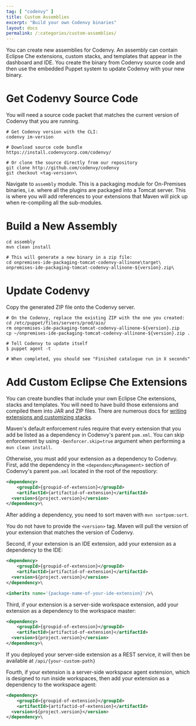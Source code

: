 ```yaml
---
tag: [ "codenvy" ]
title: Custom Assemblies
excerpt: "Build your own Codenvy binaries"
layout: docs
permalink: /:categories/custom-assemblies/
---
```

You can create new assemblies for Codenvy. An assembly can contain Eclipse Che extensions, custom stacks, and templates that appear in the dashboard and IDE.  You create the binary from Codenvy source code and then use the embedded Puppet system to update Codenvy with your new binary.

# Get Codenvy Source Code

You will need a source code packet that matches the current version of Codenvy that you are running.

```shell  
# Get Codenvy version with the CLI:
codenvy im-version

# Download source code bundle
https://install.codenvycorp.com/codenvy/

# Or clone the source directly from our repository
git clone http://github.com/codenvy/codenvy
git checkout <tag-version>\
```

Navigate to `assembly` module. This is a packaging module for On-Premises binaries, i.e. where all the plugins are packaged into a Tomcat server. This is where you will add references to your extensions that Maven will pick up when re-compiling all the sub-modules.

# Build a New Assembly

```shell  
cd assembly
mvn clean install

# This will generate a new binary in a zip file:
cd onpremises-ide-packaging-tomcat-codenvy-allinone\target\
onpremises-ide-packaging-tomcat-codenvy-allinone-${version}.zip\
```

# Update Codenvy
Copy the generated ZIP file onto the Codenvy server.

```shell  
# On the Codenvy, replace the existing ZIP with the one you created:
cd /etc/puppet/files/servers/prod/aio/
rm onpremises-ide-packaging-tomcat-codenvy-allinone-${version}.zip
cp ~/onpremises-ide-packaging-tomcat-codenvy-allinone-${version}.zip .

# Tell Codenvy to update itself
$ puppet agent -t

# When completed, you should see "Finished catalogue run in X seconds"
```

# Add Custom Eclipse Che Extensions  
You can create bundles that include your own Eclipse Che extensions, stacks and templates. You will need to have build those extensions and compiled them into JAR and ZIP files. There are numerous docs for [writing extensions and customizing stacks](https://eclipse-che.readme.io/docs/introduction-1).

Maven's default enforcement rules require that every extension that you add be listed as a dependency in Codenvy's parent `pom.xml`. You can skip enforcement by using `-Denforcer.skip=true` argument when performing a `mvn clean install`.

Otherwise, you must add your extension as a dependency to Codenvy.  First, add the dependency in the `<dependencyManagement>` section of Codenvy's parent `pom.xml` located in the root of the repostiory:

```xml  
<dependency>
	<groupId>{groupid-of-extension}</groupId>
	<artifactId>{artifactid-of-extension}</artifactId>
  <version>${project.version}</version>
</dependency>\
```
After adding a dependency, you need to sort maven with `mvn sortpom:sort`.

You do not have to provide the `<version>` tag. Maven will pull the version of your extension that matches the version of Codenvy.

Second, if your extension is an IDE extension, add your extension as a dependency to the IDE:

```xml  
<dependency>
	<groupId>{groupid-of-extension}</groupId>
	<artifactId>{artifactid-of-extension}</artifactId>
  <version>${project.version}</version>
</dependency>\
```

```xml  
<inherits name='{package-name-of-your-ide-extension}'/>\
```
Third, if your extension is a server-side workspace extension, add your extension as a dependency to the workspace master:

```xml  
<dependency>
	<groupId>{groupid-of-extension}</groupId>
	<artifactId>{artifactid-of-extension}</artifactId>
  <version>${project.version}</version>
</dependency>\
```
If you deployed your server-side extension as a REST service, it will then be available at `/api/{your-custom-path}`

Fourth, if your extension is a server-side workspace agent extension, which is designed to run inside workspaces, then add your extension as a dependency to the workspace agent:

```xml  
<dependency>
	<groupId>{groupid-of-extension}</groupId>
	<artifactId>{artifactid-of-extension}</artifactId>
  <version>${project.version}</version>
</dependency>\
```